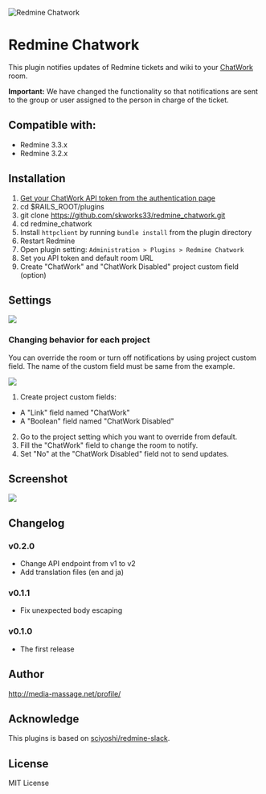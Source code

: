 ![Redmine Chatwork](https://cloud.githubusercontent.com/assets/6197292/22987916/aab3c8b8-f3f3-11e6-9b39-8f53a53a2a42.png)

# Redmine Chatwork

This plugin notifies updates of Redmine tickets and wiki to your [ChatWork](http://www.chatwork.com/) room.

**Important:** We have changed the functionality so that notifications are sent to the group or user assigned to the person in charge of the ticket.

## Compatible with:

* Redmine 3.3.x
* Redmine 3.2.x

## Installation

1. [Get your ChatWork API token from the authentication page](https://www.chatwork.com/service/packages/chatwork/subpackages/api/apply_beta_business.php)
2. cd $RAILS_ROOT/plugins
3. git clone https://github.com/skworks33/redmine_chatwork.git
4. cd redmine_chatwork
5. Install `httpclient` by running `bundle install` from the plugin directory
6. Restart Redmine
7. Open plugin setting: `Administration > Plugins > Redmine Chatwork`
8. Set you API token and default room URL
9. Create "ChatWork" and "ChatWork Disabled" project custom field (option)

## Settings

![](https://cloud.githubusercontent.com/assets/6197292/22985457/d54cf20a-f3eb-11e6-8637-87ed17d3120d.png)

### Changing behavior for each project

You can override the room or turn off notifications by using project custom field. The name of the custom field must be same from the example.

![](https://cloud.githubusercontent.com/assets/6197292/22987131/209b667e-f3f1-11e6-8ce9-24305f09a1e1.png)

1. Create project custom fields:
  * A "Link" field named "ChatWork"
  * A "Boolean" field named "ChatWork Disabled"
2. Go to the project setting which you want to override from default.
3. Fill the "ChatWork" field to change the room to notify.
4. Set "No" at the "ChatWork Disabled" field not to send updates.

## Screenshot

![](https://cloud.githubusercontent.com/assets/6197292/22985404/aa72fb38-f3eb-11e6-8520-f855fa02c405.png)

## Changelog

### v0.2.0

* Change API endpoint from v1 to v2
* Add translation files (en and ja)

### v0.1.1

* Fix unexpected body escaping

### v0.1.0

* The first release

## Author

http://media-massage.net/profile/

## Acknowledge

This plugins is based on [sciyoshi/redmine-slack](https://github.com/sciyoshi/redmine-slack).

## License

MIT License
